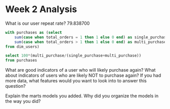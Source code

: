 # Week 2 Analysis
What is our user repeat rate? 79.838700

```sql
with purchases as (select
    sum(case when total_orders = 1 then 1 else 0 end) as single_purchase,
    sum(case when total_orders > 1 then 1 else 0 end) as multi_purchase
from dim_users)

select 100*(multi_purchase/(single_purchase+multi_purchase))
from purchases
```

What are good indicators of a user who will likely purchase again? What about indicators of users who are likely NOT to purchase again? If you had more data, what features would you want to look into to answer this question?

Explain the marts models you added. Why did you organize the models in the way you did?